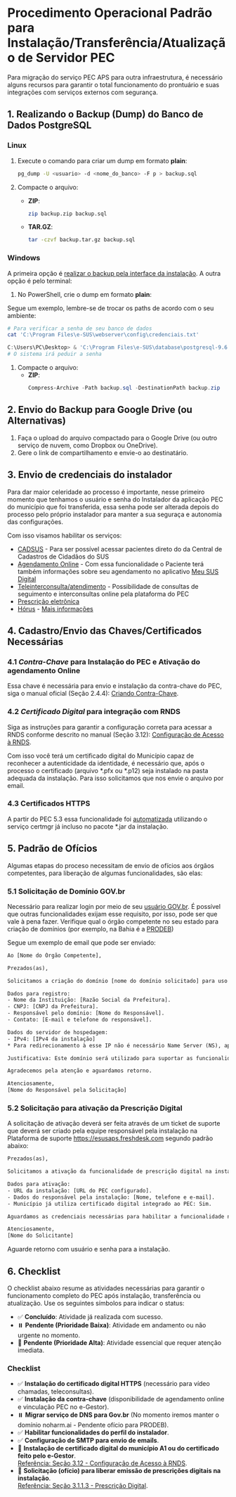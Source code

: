 # Procedimento Operacional Padrão para Instalação/Transferência/Atualização de Servidor PEC

Para migração do serviço PEC APS para outra infraestrutura, é necessário alguns recursos para garantir o total funcionamento do prontuário e suas integrações com serviços externos com segurança.

## 1. Realizando o Backup (Dump) do Banco de Dados PostgreSQL

### Linux
1. Execute o comando para criar um dump em formato **plain**:
   ```bash
   pg_dump -U <usuario> -d <nome_do_banco> -F p > backup.sql
   ```

2. Compacte o arquivo:
   - **ZIP**:
     ```bash
     zip backup.zip backup.sql
     ```
   - **TAR.GZ**:
     ```bash
     tar -czvf backup.tar.gz backup.sql
     ```

### Windows

A primeira opção é [realizar o backup pela interface da instalação](https://youtu.be/D_ATuuZ7ehg?feature=shared&t=44). A outra opção é pelo terminal:

1. No PowerShell, crie o dump em formato **plain**:

Segue um exemplo, lembre-se de trocar os paths de acordo com o seu ambiente:

```powershell
# Para verificar a senha de seu banco de dados
cat 'C:\Program Files\e-SUS\webserver\config\credenciais.txt'

C:\Users\PC\Desktop> & 'C:\Program Files\e-SUS\database\postgresql-9.6.13-4-windows-x64\bin\pg_dump.exe' -Fc -U postgres -p 5433 -d esus -v -f backup.dump
# O sistema irá peduir a senha
```

1. Compacte o arquivo:
   - **ZIP**:
     ```powershell
     Compress-Archive -Path backup.sql -DestinationPath backup.zip
     ```

## 2. Envio do Backup para Google Drive (ou Alternativas)
1. Faça o upload do arquivo compactado para o Google Drive (ou outro serviço de nuvem, como Dropbox ou OneDrive).
2. Gere o link de compartilhamento e envie-o ao destinatário.

## 3. Envio de credenciais do instalador

Para dar maior celeridade ao processo é importante, nesse primeiro momento que tenhamos o usuário e senha do Instalador da aplicação PEC do município que foi transferida, essa senha pode ser alterada depois do processo pelo próprio instalador para manter a sua seguraça e autonomia das configurações.

Com isso visamos habilitar os serviços:
- [CADSUS](https://saps-ms.github.io/Manual-eSUS_APS/docs/PEC/PEC_03_adm_conf/#3111-cadsus) - Para ser possível acessar pacientes direto do da Central de Cadastros de Cidadãos do SUS
- [Agendamento Online](https://saps-ms.github.io/Manual-eSUS_APS/docs/PEC/PEC_03_adm_conf/#3113-agenda-online) - Com essa funcionalidade o Paciente terá também informações sobre seu agendamento no aplicativo [Meu SUS Digital](https://meususdigital.saude.gov.br/)
- [Teleinterconsulta/atendimento](https://saps-ms.github.io/Manual-eSUS_APS/docs/PEC/PEC_03_adm_conf/#3113-teleinterconsulta) - Possibilidade de consultas de seguimento e interconsultas online pela plataforma do PEC
- [Prescrição eletrônica](https://saps-ms.github.io/Manual-eSUS_APS/docs/PEC/PEC_03_adm_conf/#3113-prescri%C3%A7%C3%A3o-digital)
- [Hórus](https://saps-ms.github.io/Manual-eSUS_APS/docs/PEC/PEC_03_adm_conf/#3112-h%C3%B3rus) - [Mais informações](https://bvsms.saude.gov.br/bvs/folder/horus_folder.pdf)

## 4. Cadastro/Envio das Chaves/Certificados Necessárias

### 4.1 *Contra-Chave* para Instalação do PEC e Ativação do agendamento Online

Essa chave é necessária para envio e instalação da contra-chave do PEC, siga o manual oficial (Seção 2.4.4): [Criando Contra-Chave](https://saps-ms.github.io/Manual-eSUS_APS/docs/PEC/PEC_02_instalacao/#244-gerar-contra-chave-e-ativar-agendamento-online).

### 4.2 *Certificado Digital* para integração com RNDS

Siga as instruções para garantir a configuração correta para acessar a RNDS conforme descrito no manual (Seção 3.12): [Configuração de Acesso à RNDS](https://saps-ms.github.io/Manual-eSUS_APS/docs/PEC/PEC_03_adm_conf/#312-acessando-a-rnds-por-meio-do-pec).

Com isso você terá um certificado digital do Município capaz de reconhecer a autenticidade da identidade, é necessário que, após o processo o certificado (arquivo *.pfx ou *.p12) seja instalado na pasta adequada da instalação. Para isso solicitamos que nos envie o arquivo por email.

### 4.3 Certificados HTTPS

A partir do PEC 5.3 essa funcionalidade foi [automatizada](https://saps-ms.github.io/Manual-eSUS_APS/docs/Apoio%20a%20Implanta%C3%A7%C3%A3o/HTTPS_Automatizado/) utilizando o serviço certmgr já incluso no pacote *.jar da instalação. 

## 5. Padrão de Ofícios

Algumas etapas do proceso necessitam de envio de ofícios aos órgãos competentes, para liberação de algumas funcionalidades, são elas:

### 5.1 Solicitação de Domínio GOV.br

Necessário para realizar login por meio de seu [usuário GOV.br](https://saps-ms.github.io/Manual-eSUS_APS/docs/Apoio%20a%20Implanta%C3%A7%C3%A3o/HTTPS_Automatizado/#requisitos-obrigat%C3%B3rios). É possível que outras funcionalidades exijam esse requisito, por isso, pode ser que vale à pena fazer. Verifique qual o órgão competente no seu estado para criação de domínios (por exemplo, na Bahia é a [PRODEB](https://www.prodeb.ba.gov.br/page/registro-de-dominio))

Segue um exemplo de email que pode ser enviado:

```txt
Ao [Nome do Órgão Competente],

Prezados(as),

Solicitamos a criação do domínio [nome do domínio solicitado] para uso oficial nas atividades de saúde pública do município de [Nome do Município], em conformidade com as diretrizes do Ministério da Saúde e com foco na implantação do Prontuário Eletrônico do Cidadão (PEC e-SUS APS).

Dados para registro:
- Nome da Instituição: [Razão Social da Prefeitura].
- CNPJ: [CNPJ da Prefeitura].
- Responsável pelo domínio: [Nome do Responsável].
- Contato: [E-mail e telefone do responsável].

Dados do servidor de hospedagem:
- IPv4: [IPv4 da instalação]
* Para redirecionamento à esse IP não é necessário Name Server (NS), apenas que o subdomínio tenha um apontamento do tipo A para o IPv4.

Justificativa: Este domínio será utilizado para suportar as funcionalidades do PEC, como teleconsultas, prescrições digitais e agendamentos online, além de garantir a integração com serviços como RNDS e CADSUS.

Agradecemos pela atenção e aguardamos retorno.

Atenciosamente,
[Nome do Responsável pela Solicitação]
```

### 5.2 Solicitação para ativação da Prescrição Digital

A solicitação de ativação deverá ser feita através de um ticket de suporte que deverá ser criado pela equipe responsável pela instalação na Plataforma de suporte https://esusaps.freshdesk.com segundo padrão abaixo:

```txt
Prezados(as),

Solicitamos a ativação da funcionalidade de prescrição digital na instalação do PEC do município de [Nome do Município], conforme as orientações do manual oficial.

Dados para ativação:
- URL da instalação: [URL do PEC configurado].
- Dados do responsável pela instalação: [Nome, telefone e e-mail].
- Município já utiliza certificado digital integrado ao PEC: Sim.

Aguardamos as credenciais necessárias para habilitar a funcionalidade no perfil do administrador da instalação.

Atenciosamente,
[Nome do Solicitante]
```

Aguarde retorno com usuário e senha para a instalação.

## 6. Checklist

O checklist abaixo resume as atividades necessárias para garantir o funcionamento completo do PEC após instalação, transferência ou atualização. Use os seguintes símbolos para indicar o status:

- ✅ **Concluído**: Atividade já realizada com sucesso.
- ⏸️ **Pendente (Prioridade Baixa)**: Atividade em andamento ou não urgente no momento.
- 🚩 **Pendente (Prioridade Alta)**: Atividade essencial que requer atenção imediata.

### **Checklist**

- ✅ **Instalação do certificado digital HTTPS** (necessário para vídeo chamadas, teleconsultas).
- ✅ **Instalação da contra-chave** (disponibilidade de agendamento online e vinculação PEC no e-Gestor).
- ⏸️ **Migrar serviço de DNS para Gov.br** (No momento iremos manter o domínio noharm.ai - Pendente ofício para PRODEB).
- ✅ **Habilitar funcionalidades do perfil do instalador**.
- ✅ **Configuração de SMTP para envio de emails**.
- 🚩 **Instalação de certificado digital do município A1 ou do certificado feito pelo e-Gestor**.  
  [Referência: Seção 3.12 - Configuração de Acesso à RNDS](https://saps-ms.github.io/Manual-eSUS_APS/docs/PEC/PEC_03_adm_conf/#312-acessando-a-rnds-por-meio-do-pec).
- 🚩 **Solicitação (ofício) para liberar emissão de prescrições digitais na instalação**.  
  [Referência: Seção 3.1.1.3 - Prescrição Digital](https://saps-ms.github.io/Manual-eSUS_APS/docs/PEC/PEC_03_adm_conf/#3113-prescri%C3%A7%C3%A3o-digital).